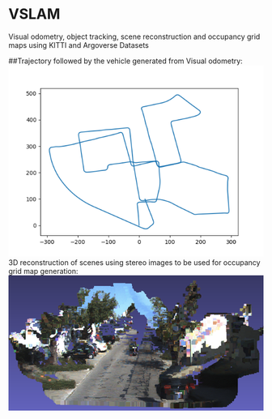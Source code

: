 # VSLAM
Visual odometry, object tracking, scene reconstruction and occupancy grid maps using KITTI and Argoverse Datasets

##Trajectory followed by the vehicle generated from Visual odometry:
![Result](result.png)
3D reconstruction of scenes using stereo images to be used for occupancy grid map generation:
![3D_resconstruction](3D_reconstruction.png)
